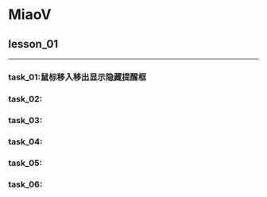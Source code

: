 # MiaoV
## lesson_01
***
### task_01:鼠标移入移出显示隐藏提醒框
### task_02:
### task_03:
### task_04:
### task_05:
### task_06:
